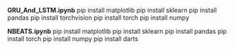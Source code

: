 **GRU_And_LSTM.ipynb**
pip install matplotlib
pip install sklearn
pip install pandas
pip install torchvision
pip install torch
pip install numpy

**NBEATS.ipynb**
pip install matplotlib
pip install sklearn
pip install pandas
pip install torch
pip install numpy
pip install darts

